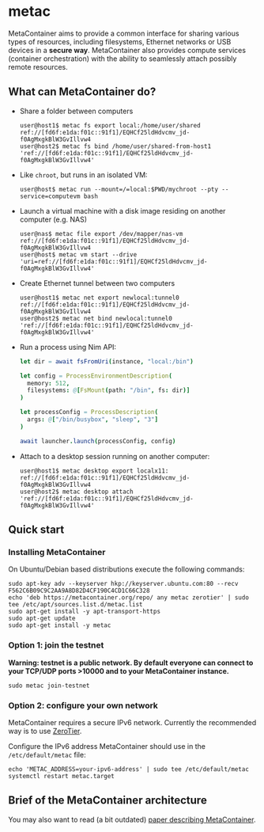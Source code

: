 # metac

MetaContainer aims to provide a common interface for sharing various types of resources, including filesystems, Ethernet networks or USB devices in a **secure way**. MetaContainer also provides compute services (container orchestration) with the ability to seamlessly attach possibly remote resources.

## What can MetaContainer do?

- Share a folder between computers

    ```
    user@host1$ metac fs export local:/home/user/shared
    ref://[fd6f:e1da:f01c::91f1]/EQHCf25ldHdvcmv_jd-f0AgMxgkBlW3GvIllvw4
    user@host2$ metac fs bind /home/user/shared-from-host1 'ref://[fd6f:e1da:f01c::91f1]/EQHCf25ldHdvcmv_jd-f0AgMxgkBlW3GvIllvw4'
    ```

- Like `chroot`, but runs in an isolated VM:

   ```
   user@host$ metac run --mount=/=local:$PWD/mychroot --pty --service=computevm bash
   ```

- Launch a virtual machine with a disk image residing on another computer (e.g. NAS)

    ```
    user@nas$ metac file export /dev/mapper/nas-vm
    ref://[fd6f:e1da:f01c::91f1]/EQHCf25ldHdvcmv_jd-f0AgMxgkBlW3GvIllvw4
    user@host$ metac vm start --drive 'uri=ref://[fd6f:e1da:f01c::91f1]/EQHCf25ldHdvcmv_jd-f0AgMxgkBlW3GvIllvw4'
    ```

- Create Ethernet tunnel between two computers

   ```
   user@host1$ metac net export newlocal:tunnel0
   ref://[fd6f:e1da:f01c::91f1]/EQHCf25ldHdvcmv_jd-f0AgMxgkBlW3GvIllvw4
   user@host2$ metac net bind newlocal:tunnel0 'ref://[fd6f:e1da:f01c::91f1]/EQHCf25ldHdvcmv_jd-f0AgMxgkBlW3GvIllvw4'
   ```

- Run a process using Nim API:

    ```nim
    let dir = await fsFromUri(instance, "local:/bin")

    let config = ProcessEnvironmentDescription(
      memory: 512,
      filesystems: @[FsMount(path: "/bin", fs: dir)]
    )

    let processConfig = ProcessDescription(
      args: @["/bin/busybox", "sleep", "3"]
    )

    await launcher.launch(processConfig, config)
    ```

- Attach to a desktop session running on another computer:

    ```
    user@host1$ metac desktop export localx11:
    ref://[fd6f:e1da:f01c::91f1]/EQHCf25ldHdvcmv_jd-f0AgMxgkBlW3GvIllvw4
    user@host2$ metac desktop attach 'ref://[fd6f:e1da:f01c::91f1]/EQHCf25ldHdvcmv_jd-f0AgMxgkBlW3GvIllvw4'
    ```

## Quick start

### Installing MetaContainer

On Ubuntu/Debian based distributions execute the following commands:

```
sudo apt-key adv --keyserver hkp://keyserver.ubuntu.com:80 --recv F562C6B09C9C2AA9A8D82D4CF190C4CD1C66C328
echo 'deb https://metacontainer.org/repo/ any metac zerotier' | sudo tee /etc/apt/sources.list.d/metac.list
sudo apt-get install -y apt-transport-https
sudo apt-get update
sudo apt-get install -y metac
```

### Option 1: join the testnet

**Warning: testnet is a public network. By default everyone can connect to your TCP/UDP ports >10000 and to your MetaContainer instance.**

```
sudo metac join-testnet
```

### Option 2: configure your own network

MetaContainer requires a secure IPv6 network. Currently the recommended way is to use [ZeroTier](https://www.zerotier.com).

Configure the IPv6 address MetaContainer should use in the `/etc/default/metac` file:

```
echo 'METAC_ADDRESS=your-ipv6-address' | sudo tee /etc/default/metac
systemctl restart metac.target
```

## Brief of the MetaContainer architecture

You may also want to read (a bit outdated) [paper describing MetaContainer](https://users.atomshare.net/~zlmch/metac.pdf).
